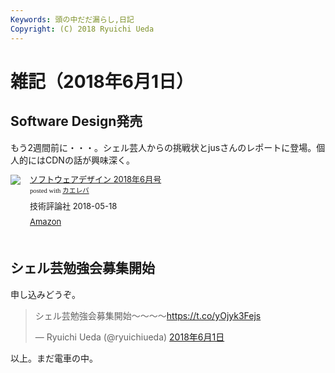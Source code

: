 ```yaml
---
Keywords: 頭の中だだ漏らし,日記
Copyright: (C) 2018 Ryuichi Ueda
---
```


# 雑記（2018年6月1日）

## Software Design発売

もう2週間前に・・・。シェル芸人からの挑戦状とjusさんのレポートに登場。個人的にはCDNの話が興味深く。

<div class="kaerebalink-box" style="text-align:left;padding-bottom:20px;font-size:small;/zoom: 1;overflow: hidden;"><div class="kaerebalink-image" style="float:left;margin:0 15px 10px 0;"><a href="https://www.amazon.co.jp/exec/obidos/ASIN/B07BYWVM66/ryuichiueda-22/" target="_blank" ><img src="https://images-fe.ssl-images-amazon.com/images/I/51KtxW3auuL._SL160_.jpg" style="border: none;" /></a></div><div class="kaerebalink-info" style="line-height:120%;/zoom: 1;overflow: hidden;"><div class="kaerebalink-name" style="margin-bottom:10px;line-height:120%"><a href="https://www.amazon.co.jp/exec/obidos/ASIN/B07BYWVM66/ryuichiueda-22/" target="_blank" >ソフトウェアデザイン 2018年6月号</a><div class="kaerebalink-powered-date" style="font-size:8pt;margin-top:5px;font-family:verdana;line-height:120%">posted with <a href="https://kaereba.com" rel="nofollow" target="_blank">カエレバ</a></div></div><div class="kaerebalink-detail" style="margin-bottom:5px;"> 技術評論社 2018-05-18    </div><div class="kaerebalink-link1" style="margin-top:10px;"><div class="shoplinkamazon" style="display:inline;margin-right:5px"><a href="https://www.amazon.co.jp/gp/search?keywords=%20%E3%82%BD%E3%83%95%E3%83%88%E3%82%A6%E3%82%A7%E3%82%A2%E3%83%87%E3%82%B6%E3%82%A4%E3%83%B3%202018%E5%B9%B46%E6%9C%88%E5%8F%B7&__mk_ja_JP=%E3%82%AB%E3%82%BF%E3%82%AB%E3%83%8A&tag=ryuichiueda-22" target="_blank" >Amazon</a></div></div></div><div class="booklink-footer" style="clear: left"></div></div>

## シェル芸勉強会募集開始

申し込みどうぞ。

<blockquote class="twitter-tweet" data-lang="ja"><p lang="ja" dir="ltr">シェル芸勉強会募集開始〜〜〜〜<a href="https://t.co/yOjyk3Fejs">https://t.co/yOjyk3Fejs</a></p>&mdash; Ryuichi Ueda (@ryuichiueda) <a href="https://twitter.com/ryuichiueda/status/1002411373496713216?ref_src=twsrc%5Etfw">2018年6月1日</a></blockquote>
<script async src="https://platform.twitter.com/widgets.js" charset="utf-8"></script>


以上。まだ電車の中。
